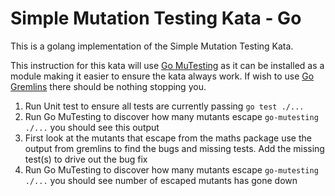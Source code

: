 # Simple Mutation Testing Kata - Go

This is a golang implementation of the Simple Mutation Testing Kata.

This instruction for this kata will use [Go MuTesting](https://github.com/avito-tech/go-mutesting) as it can be 
installed as a module making it easier to ensure the kata always work. If wish to use [Go Gremlins](https://gremlins.dev/) 
there should be nothing stopping you.

1. Run Unit test to ensure all tests are currently passing `go test ./...`
2. Run Go MuTesting to discover how many mutants escape `go-mutesting ./...` you should see this output
3. First look at the mutants that escape from the maths package use the output from gremlins to find the bugs and missing tests. Add the missing test(s) to drive out the bug fix
4. Run Go MuTesting to discover how many mutants escape `go-mutesting ./...` you should see number of escaped mutants has gone down